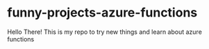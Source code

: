 # funny-projects-azure-functions


Hello There!
This is my repo to try new things and learn about azure functions
